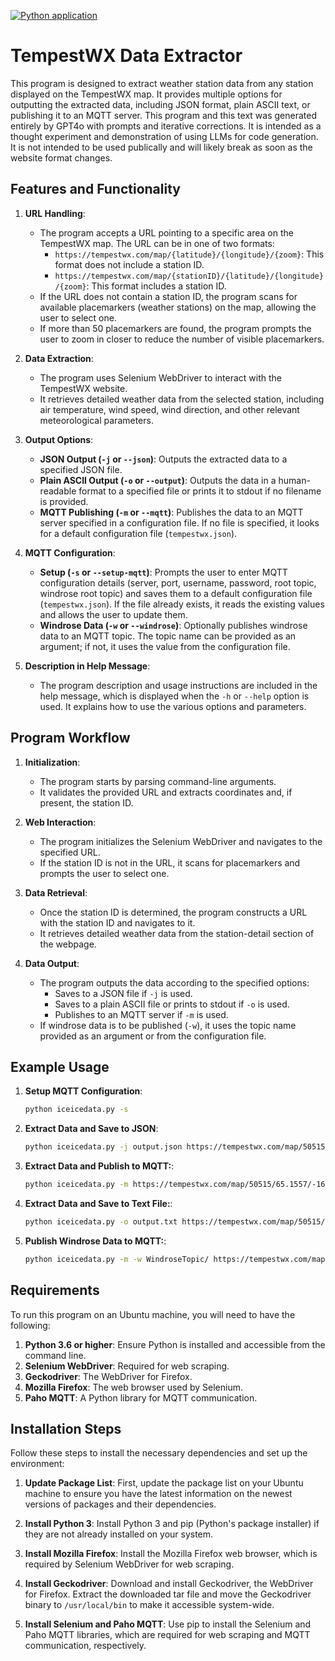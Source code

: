 [![Python application](https://github.com/douginoz/iceicedata/actions/workflows/python-app.yml/badge.svg)](https://github.com/douginoz/iceicedata/actions/workflows/python-app.yml)

# TempestWX Data Extractor

This program is designed to extract weather station data from any station displayed on the TempestWX map. It provides multiple options for outputting the extracted data, including JSON format, plain ASCII text, or publishing it to an MQTT server.  This program and this text was generated entirely by GPT4o with prompts and iterative corrections.  It is intended as a thought experiment and demonstration of using LLMs for code generation.  It is not intended to be used publically and will likely break as soon as the website format changes.

## Features and Functionality

1. **URL Handling**:
   - The program accepts a URL pointing to a specific area on the TempestWX map. The URL can be in one of two formats:
     - `https://tempestwx.com/map/{latitude}/{longitude}/{zoom}`: This format does not include a station ID.
     - `https://tempestwx.com/map/{stationID}/{latitude}/{longitude}/{zoom}`: This format includes a station ID.
   - If the URL does not contain a station ID, the program scans for available placemarkers (weather stations) on the map, allowing the user to select one.
   - If more than 50 placemarkers are found, the program prompts the user to zoom in closer to reduce the number of visible placemarkers.

2. **Data Extraction**:
   - The program uses Selenium WebDriver to interact with the TempestWX website.
   - It retrieves detailed weather data from the selected station, including air temperature, wind speed, wind direction, and other relevant meteorological parameters.

3. **Output Options**:
   - **JSON Output (`-j` or `--json`)**: Outputs the extracted data to a specified JSON file.
   - **Plain ASCII Output (`-o` or `--output`)**: Outputs the data in a human-readable format to a specified file or prints it to stdout if no filename is provided.
   - **MQTT Publishing (`-m` or `--mqtt`)**: Publishes the data to an MQTT server specified in a configuration file. If no file is specified, it looks for a default configuration file (`tempestwx.json`).

4. **MQTT Configuration**:
   - **Setup (`-s` or `--setup-mqtt`)**: Prompts the user to enter MQTT configuration details (server, port, username, password, root topic, windrose root topic) and saves them to a default configuration file (`tempestwx.json`). If the file already exists, it reads the existing values and allows the user to update them.
   - **Windrose Data (`-w` or `--windrose`)**: Optionally publishes windrose data to an MQTT topic. The topic name can be provided as an argument; if not, it uses the value from the configuration file.

5. **Description in Help Message**:
   - The program description and usage instructions are included in the help message, which is displayed when the `-h` or `--help` option is used. It explains how to use the various options and parameters.

## Program Workflow

1. **Initialization**:
   - The program starts by parsing command-line arguments.
   - It validates the provided URL and extracts coordinates and, if present, the station ID.

2. **Web Interaction**:
   - The program initializes the Selenium WebDriver and navigates to the specified URL.
   - If the station ID is not in the URL, it scans for placemarkers and prompts the user to select one.

3. **Data Retrieval**:
   - Once the station ID is determined, the program constructs a URL with the station ID and navigates to it.
   - It retrieves detailed weather data from the station-detail section of the webpage.

4. **Data Output**:
   - The program outputs the data according to the specified options:
     - Saves to a JSON file if `-j` is used.
     - Saves to a plain ASCII file or prints to stdout if `-o` is used.
     - Publishes to an MQTT server if `-m` is used.
   - If windrose data is to be published (`-w`), it uses the topic name provided as an argument or from the configuration file.

## Example Usage

1. **Setup MQTT Configuration**:
   ```sh
   python iceicedata.py -s
2. **Extract Data and Save to JSON**:
   ```sh
   python iceicedata.py -j output.json https://tempestwx.com/map/50515/65.1557/-16.47/6 
3. **Extract Data and Publish to MQTT:**:
   ```sh
   python iceicedata.py -m https://tempestwx.com/map/50515/65.1557/-16.47/6 
4. **Extract Data and Save to Text File:**:
   ```sh
   python iceicedata.py -o output.txt https://tempestwx.com/map/50515/65.1557/-16.47/6 
5. **Publish Windrose Data to MQTT:**:
   ```sh
   python iceicedata.py -m -w WindroseTopic/ https://tempestwx.com/map/50515/65.1557/-16.47/6 


## Requirements

To run this program on an Ubuntu machine, you will need to have the following:

1. **Python 3.6 or higher**: Ensure Python is installed and accessible from the command line.
2. **Selenium WebDriver**: Required for web scraping.
3. **Geckodriver**: The WebDriver for Firefox.
4. **Mozilla Firefox**: The web browser used by Selenium.
5. **Paho MQTT**: A Python library for MQTT communication.

## Installation Steps

Follow these steps to install the necessary dependencies and set up the environment:

1. **Update Package List**: First, update the package list on your Ubuntu machine to ensure you have the latest information on the newest versions of packages and their dependencies.

2. **Install Python 3**: Install Python 3 and pip (Python's package installer) if they are not already installed on your system.

3. **Install Mozilla Firefox**: Install the Mozilla Firefox web browser, which is required by Selenium WebDriver for web scraping.

4. **Install Geckodriver**: Download and install Geckodriver, the WebDriver for Firefox. Extract the downloaded tar file and move the Geckodriver binary to `/usr/local/bin` to make it accessible system-wide.

5. **Install Selenium and Paho MQTT**: Use pip to install the Selenium and Paho MQTT libraries, which are required for web scraping and MQTT communication, respectively.
